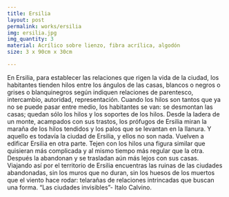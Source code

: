 ```yaml
---
title: Ersilia
layout: post
permalink: works/ersilia
img: ersilia.jpg
img_quantity: 3
material: Acrílico sobre lienzo, fibra acrílica, algodón
size: 3 x 90cm x 30cm

---
```


En Ersilia, para establecer las relaciones que rigen la vida de la ciudad, los habitantes tienden hilos entre los ángulos de las casas<!--break-->, blancos o negros o grises o blanquinegros según indiquen relaciones de parentesco, intercambio, autoridad, representación. Cuando los hilos son tantos que ya no se puede pasar entre medio, los habitantes se van: se desmontan las casas; quedan sólo los hilos y los soportes de los hilos. Desde la ladera de un monte, acampados con sus trastos, los prófugos de Ersilia miran la maraña de los hilos tendidos y los palos que se levantan en la llanura. Y aquello es todavía la ciudad de Ersilia, y ellos no son nada. Vuelven a edificar Ersilia en otra parte. Tejen con los hilos una figura similar que quisieran más complicada y al mismo tiempo más regular que la otra. Después la abandonan y se trasladan aún más lejos con sus casas.
Viajando así por el territorio de Ersilia encuentras las ruinas de las ciudades abandonadas, sin los muros que no duran, sin los huesos de los muertos que el viento hace rodar: telarañas de relaciones intrincadas que buscan una forma.
“Las ciudades invisibles”- Italo Calvino.
